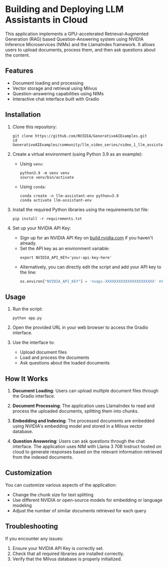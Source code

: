 # Building and Deploying LLM Assistants in Cloud

This application implements a GPU-accelerated Retrieval-Augmented Generation (RAG) based Question-Answering system using NVIDIA Inference Microservices (NIMs) and the LlamaIndex framework. It allows users to upload documents, process them, and then ask questions about the content.

## Features

- Document loading and processing
- Vector storage and retrieval using Milvus
- Question-answering capabilities using NIMs
- Interactive chat interface built with Gradio

## Installation

1. Clone this repository:
   ```
   git clone https://github.com/NVIDIA/GenerativeAIExamples.git
   cd GenerativeAIExamples/community/llm_video_series/video_1_llm_assistant_cloud_app
   ```

2. Create a virtual environment (using Python 3.9 as an example):
   - Using `venv`:
      ```
      python3.9 -m venv venv
      source venv/bin/activate
      ```
   - Using `conda`:
      ```
      conda create -n llm-assistant-env python=3.9
      conda activate llm-assistant-env
      ```

3. Install the required Python libraries using the requirements.txt file:
   ```
   pip install -r requirements.txt
   ```

4. Set up your NVIDIA API Key:
   - Sign up for an NVIDIA API Key on [build.nvidia.com](build.nvidia.com) if you haven't already.
   - Set the API key as an environment variable:
     ```
     export NVIDIA_API_KEY='your-api-key-here'
     ```
   - Alternatively, you can directly edit the script and add your API key to the line:
     ```python
     os.environ["NVIDIA_API_KEY"] = 'nvapi-XXXXXXXXXXXXXXXXXXXXXX' #Add NVIDIA API Key
     ```

## Usage

1. Run the script:
   ```
   python app.py
   ```

2. Open the provided URL in your web browser to access the Gradio interface.

3. Use the interface to:
   - Upload document files
   - Load and process the documents
   - Ask questions about the loaded documents

## How It Works

1. **Document Loading**: Users can upload multiple document files through the Gradio interface.

2. **Document Processing**: The application uses LlamaIndex to read and process the uploaded documents, splitting them into chunks.

3. **Embedding and Indexing**: The processed documents are embedded using NVIDIA's embedding model and stored in a Milvus vector database.

4. **Question Answering**: Users can ask questions through the chat interface. The application uses NIM with Llama 3 70B Instruct hosted on cloud to generate responses based on the relevant information retrieved from the indexed documents.

## Customization

You can customize various aspects of the application:

- Change the chunk size for text splitting
- Use different NVIDIA or open-source models for embedding or language modeling
- Adjust the number of similar documents retrieved for each query

## Troubleshooting

If you encounter any issues:

1. Ensure your NVIDIA API Key is correctly set.
2. Check that all required libraries are installed correctly.
3. Verify that the Milvus database is properly initialized.